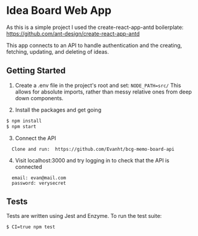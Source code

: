 # Idea Board Web App
As this is a simple project I used the create-react-app-antd boilerplate: https://github.com/ant-design/create-react-app-antd

This app connects to an API to handle authentication and the creating, fetching, updating, and deleting of ideas.

## Getting Started

1. Create a .env file in the project's root and set:
`NODE_PATH=src/`
This allows for absolute imports, rather than messy relative ones from deep down components.


2. Install the packages and get going
```bash
$ npm install
$ npm start
```

3. Connect the API
```
  Clone and run:  https://github.com/Evanht/bcg-memo-board-api
```

4. Visit localhost:3000 and try logging in to check that the API is connected
```
  email: evan@mail.com
  password: verysecret
```

## Tests
Tests are written using Jest and Enzyme. To run the test suite:
```bash
$ CI=true npm test
```  
